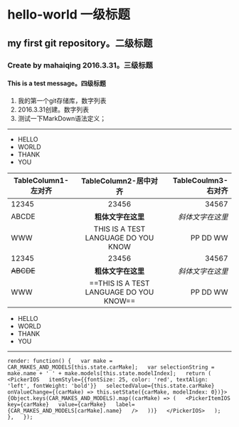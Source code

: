 # hello-world 一级标题
## my first git repository。二级标题
### Create by mahaiqing 2016.3.31。三级标题
#### This is a test message。四级标题

1. 我的第一个git存储库，数字列表
2. 2016.3.31创建。数字列表
3. 测试一下MarkDown语法定义；

***

* HELLO
* WORLD
* THANK
* YOU

| TableColumn1-左对齐 | TableColumn2-居中对齐 | TableCoulmn3-右对齐 |
| ------ |:--------:|------:|
| 12345 | 23456 | 34567 |
| ABCDE | **粗体文字在这里** | *斜体文字在这里* |
| WWW | THIS IS A TEST LANGUAGE DO YOU KNOW |  PP DD WW |
| 12345 | 23456 | 34567 |
| ~~ABCDE~~ | **粗体文字在这里** | *斜体文字在这里* |
| WWW | ==THIS IS A TEST LANGUAGE DO YOU KNOW== |  PP DD WW |


- HELLO
- WORLD
- THANK
- YOU


-------

`
render: function() {  
    var make = CAR_MAKES_AND_MODELS[this.state.carMake];  
    var selectionString = make.name + ' ' + make.models[this.state.modelIndex];  
    return (  
        <PickerIOS  
        itemStyle={{fontSize: 25, color: 'red', textAlign: 'left', fontWeight: 'bold'}}  
        selectedValue={this.state.carMake}  
        onValueChange={(carMake) => this.setState({carMake, modelIndex: 0})}>  
        {Object.keys(CAR_MAKES_AND_MODELS).map((carMake) => (  
            <PickerItemIOS  
            key={carMake}  
            value={carMake}  
            label={CAR_MAKES_AND_MODELS[carMake].name}  
            />  
        ))}  
        </PickerIOS>  
    );  
  },  
});  
`
